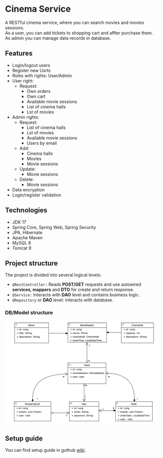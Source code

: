 # Cinema Service

A RESTful cinema service, where you can search movies and movies sessions.
<br>As a user, you can add tickets to shopping cart and affter purchase them.
<br>As admin you can manage data records in database.

## Features 

* Login/logout users
* Register new Usrts
* Roles with rights: User/Admin
* User right:
  * Request:
    * Own orders
    * Own cart
    * Available movie sessions
    * List of cinema halls
    * Lst of movies
* Admin rights:
  * Request:
    * List of cinema halls
    * Lst of movies
    * Available movie sessions
    * Users by email
  * Add:
    * Cinema halls
    * Movies
    * Movie sessions
  * Update:
    *  Movie sessions
  * Delete:
    * Movie sessions
* Data encryption
* Login/register validation

## Technologies
* JDK 17
* Spring Core, Spring Web, Spring Security
* JPA, Hibernate
* Apache Maven
* MySQL 8
* Tomcat 9

## Project structure

The project is divided into several logical levels:
  * `@RestController:` Reads **POST/GET** requests and use autowired **services, mappers** and **DTO** for create and return response.
  * `@Service:` Interacts with **DAO** level and contains business logic.
  * `@Repository` or **DAO** level: interacts with database.

### DB/Model structure
![img.png](img.png)

## Setup guide

You can find setup guide in guthub [wiki](https://github.com/tuturox91/Cinema_RESTful_Service/wiki "wiki").
   
